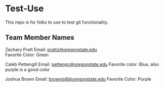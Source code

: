 # Test-Use
This repo is for folks to use to test git functionality.
## Team Member Names
Zachary Pratt
Email: prattz@oregonstate.edu  
Favorite Color: Green

Caleb Pettengill
Email: pettengc@oregonstate.edu
Favorite color: Blue, also purple is a good color

Joshua Brown
Email: brownjo8@oregonstate.edu
Favorite Color: Purple
